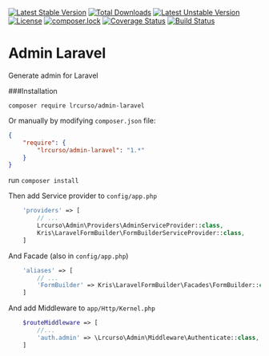 [![Latest Stable Version](https://poser.pugx.org/lrcurso/admin-laravel/v/stable)](https://packagist.org/packages/lrcurso/admin-laravel)
[![Total Downloads](https://poser.pugx.org/lrcurso/admin-laravel/downloads)](https://packagist.org/packages/lrcurso/admin-laravel)
[![Latest Unstable Version](https://poser.pugx.org/lrcurso/admin-laravel/v/unstable)](https://packagist.org/packages/lrcurso/admin-laravel)
[![License](https://poser.pugx.org/lrcurso/admin-laravel/license)](https://packagist.org/packages/lrcurso/admin-laravel)
[![composer.lock](https://poser.pugx.org/lrcurso/admin-laravel/composerlock)](https://packagist.org/packages/lrcurso/admin-laravel)
[![Coverage Status](https://coveralls.io/repos/github/LR-Curso/admin-laravel/badge.svg?branch=master)](https://coveralls.io/github/LR-Curso/admin-laravel?branch=master)
[![Build Status](https://travis-ci.org/LR-Curso/admin-laravel.svg?branch=master)](https://travis-ci.org/LR-Curso/admin-laravel)

# Admin Laravel
Generate admin for Laravel

###Installation

```
composer require lrcurso/admin-laravel
```

Or manually by modifying `composer.json` file:

``` json
{
    "require": {
        "lrcurso/admin-laravel": "1.*"
    }
}
```

run `composer install`

Then add Service provider to `config/app.php`

``` php
    'providers' => [
        // ...
        Lrcurso\Admin\Providers\AdminServiceProvider::class,
        Kris\LaravelFormBuilder\FormBuilderServiceProvider::class,
    ]
```

And Facade (also in `config/app.php`)

``` php
    'aliases' => [
        // ...
        'FormBuilder' => Kris\LaravelFormBuilder\Facades\FormBuilder::class
    ]

```


And add Middleware to `app/Http/Kernel.php`
~~~ php
    $routeMiddleware => [
        //...
        'auth.admin' => \Lrcurso\Admin\Middleware\Authenticate::class,
    ]
~~~

